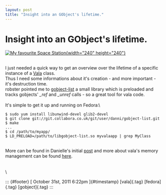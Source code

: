 ```yaml
---
layout: post
title: "Insight into an GObject's lifetime."
---
```



Insight into an GObject\'s lifetime.
====================================

[![My favourite Space
Station](http://farm1.static.flickr.com/58/154113992_e3abbe0713_m.jpg){width="240"
height="240"}](http://www.flickr.com/photos/jonathan-d/154113992/ "My favourite Space Station von veritech_19 bei Flickr")

\
I just needed a quick way to get an overview over the lifetime of a
specific instance of a [Vala](http://live.gnome.org/Vala) class.\
Thus I need some informations about it's creation - and more important -
it's destruction time.\
robster pointed me to
[gobject-list](http://cgit.collabora.com/git/user/danni/gobject-list.git/)
a small library which is preloaded and tracks gobjects' *\_ref* and
*\_unref* calls - so a great tool for vala code.\
\
It's simple to get it up and running on Fedora:\

    $ sudo yum install libunwind-devel glib2-devel
    $ git clone git://git.collabora.co.uk/git/user/danni/gobject-list.git
    $ make
    ...
    $ cd /path/to/myapp/
    $ LD_PRELOAD=/path/to/libgobject-list.so myvalaapp | grep MyClass

\
More can be found in Danielle's initial
[post](http://blogs.gnome.org/danni/2011/02/17/ld_preload-gobject-lifetime-debugging-tool/)
and more about vala's memory management can be found
[here](https://live.gnome.org/Vala/ReferenceHandling%20).\
\
\
\

::: {#footer}
[ October 31st, 2011 6:22pm ]{#timestamp} [vala]{.tag} [fedora]{.tag}
[gobject]{.tag}
:::
